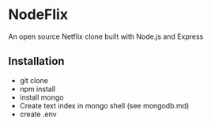 # NodeFlix

An open source Netflix clone built with Node.js and Express

## Installation

* git clone
* npm install
* install mongo
* Create text index in mongo shell (see mongodb.md)
* create .env
